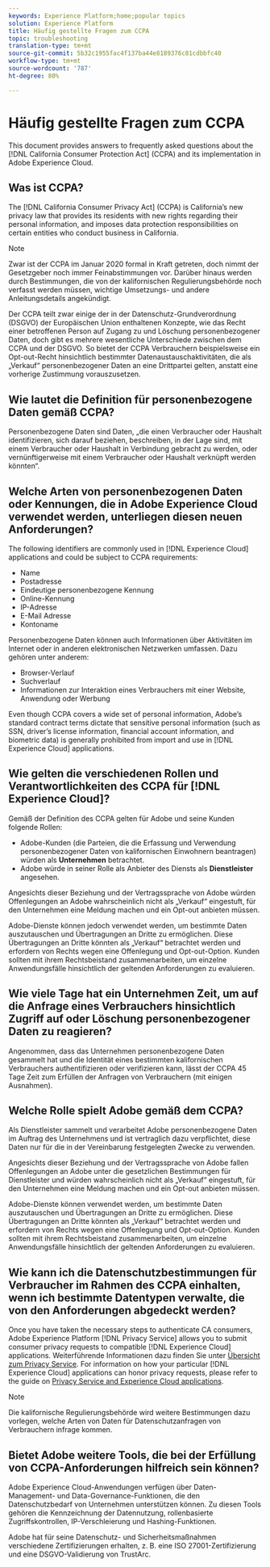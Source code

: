 ```yaml
---
keywords: Experience Platform;home;popular topics
solution: Experience Platform
title: Häufig gestellte Fragen zum CCPA
topic: troubleshooting
translation-type: tm+mt
source-git-commit: 5b32c1955fac4f137ba44e8189376c81cdbbfc40
workflow-type: tm+mt
source-wordcount: '787'
ht-degree: 80%

---
```



# Häufig gestellte Fragen zum CCPA

This document provides answers to frequently asked questions about the [!DNL California Consumer Protection Act] (CCPA) and its implementation in Adobe Experience Cloud.

## Was ist CCPA?

The [!DNL California Consumer Privacy Act] (CCPA) is California’s new privacy law that provides its residents with new rights regarding their personal information, and imposes data protection responsibilities on certain entities who conduct business in California.

>[!NOTE]
>
> Zwar ist der CCPA im Januar 2020 formal in Kraft getreten, doch nimmt der Gesetzgeber noch immer Feinabstimmungen vor. Darüber hinaus werden durch Bestimmungen, die von der kalifornischen Regulierungsbehörde noch verfasst werden müssen, wichtige Umsetzungs- und andere Anleitungsdetails angekündigt.

Der CCPA teilt zwar einige der in der Datenschutz-Grundverordnung (DSGVO) der Europäischen Union enthaltenen Konzepte, wie das Recht einer betroffenen Person auf Zugang zu und Löschung personenbezogener Daten, doch gibt es mehrere wesentliche Unterschiede zwischen dem CCPA und der DSGVO. So bietet der CCPA Verbrauchern beispielsweise ein Opt-out-Recht hinsichtlich bestimmter Datenaustauschaktivitäten, die als „Verkauf“ personenbezogener Daten an eine Drittpartei gelten, anstatt eine vorherige Zustimmung vorauszusetzen.

## Wie lautet die Definition für personenbezogene Daten gemäß CCPA?

Personenbezogene Daten sind Daten, „die einen Verbraucher oder Haushalt identifizieren, sich darauf beziehen, beschreiben, in der Lage sind, mit einem Verbraucher oder Haushalt in Verbindung gebracht zu werden, oder vernünftigerweise mit einem Verbraucher oder Haushalt verknüpft werden könnten“.

## Welche Arten von personenbezogenen Daten oder Kennungen, die in Adobe Experience Cloud verwendet werden, unterliegen diesen neuen Anforderungen?

The following identifiers are commonly used in [!DNL Experience Cloud] applications and could be subject to CCPA requirements:

- Name
- Postadresse
- Eindeutige personenbezogene Kennung
- Online-Kennung
- IP-Adresse
- E-Mail  Adresse
- Kontoname

Personenbezogene Daten können auch Informationen über Aktivitäten im Internet oder in anderen elektronischen Netzwerken umfassen. Dazu gehören unter anderem:

- Browser-Verlauf
- Suchverlauf
- Informationen zur Interaktion eines Verbrauchers mit einer Website, Anwendung oder Werbung

Even though CCPA covers a wide set of personal information, Adobe’s standard contract terms dictate that sensitive personal information (such as SSN, driver’s license information, financial account information, and biometric data) is generally prohibited from import and use in [!DNL Experience Cloud] applications.

## Wie gelten die verschiedenen Rollen und Verantwortlichkeiten des CCPA für [!DNL Experience Cloud]?

Gemäß der Definition des CCPA gelten für Adobe und seine Kunden folgende Rollen:

- Adobe-Kunden (die Parteien, die die Erfassung und Verwendung personenbezogener Daten von kalifornischen Einwohnern beantragen) würden als **Unternehmen** betrachtet.
- Adobe würde in seiner Rolle als Anbieter des Diensts als **Dienstleister** angesehen.

Angesichts dieser Beziehung und der Vertragssprache von Adobe würden Offenlegungen an Adobe wahrscheinlich nicht als „Verkauf“ eingestuft, für den Unternehmen eine Meldung machen und ein Opt-out anbieten müssen.

Adobe-Dienste können jedoch verwendet werden, um bestimmte Daten auszutauschen und Übertragungen an Dritte zu ermöglichen. Diese Übertragungen an Dritte könnten als „Verkauf“ betrachtet werden und erfordern von Rechts wegen eine Offenlegung und Opt-out-Option.  Kunden sollten mit ihrem Rechtsbeistand zusammenarbeiten, um einzelne Anwendungsfälle hinsichtlich der geltenden Anforderungen zu evaluieren.

## Wie viele Tage hat ein Unternehmen Zeit, um auf die Anfrage eines Verbrauchers hinsichtlich Zugriff auf oder Löschung personenbezogener Daten zu reagieren?

Angenommen, dass das Unternehmen personenbezogene Daten gesammelt hat und die Identität eines bestimmten kalifornischen Verbrauchers authentifizieren oder verifizieren kann, lässt der CCPA 45 Tage Zeit zum Erfüllen der Anfragen von Verbrauchern (mit einigen Ausnahmen).

## Welche Rolle spielt Adobe gemäß dem CCPA?

Als Dienstleister sammelt und verarbeitet Adobe personenbezogene Daten im Auftrag des Unternehmens und ist vertraglich dazu verpflichtet, diese Daten nur für die in der Vereinbarung festgelegten Zwecke zu verwenden.

Angesichts dieser Beziehung und der Vertragssprache von Adobe fallen Offenlegungen an Adobe unter die gesetzlichen Bestimmungen für Dienstleister und würden wahrscheinlich nicht als „Verkauf“ eingestuft, für den Unternehmen eine Meldung machen und ein Opt-out anbieten müssen.

Adobe-Dienste können verwendet werden, um bestimmte Daten auszutauschen und Übertragungen an Dritte zu ermöglichen. Diese Übertragungen an Dritte könnten als „Verkauf“ betrachtet werden und erfordern von Rechts wegen eine Offenlegung und Opt-out-Option.  Kunden sollten mit ihrem Rechtsbeistand zusammenarbeiten, um einzelne Anwendungsfälle hinsichtlich der geltenden Anforderungen zu evaluieren.

## Wie kann ich die Datenschutzbestimmungen für Verbraucher im Rahmen des CCPA einhalten, wenn ich bestimmte Datentypen verwalte, die von den Anforderungen abgedeckt werden?

Once you have taken the necessary steps to authenticate CA consumers, Adobe Experience Platform [!DNL Privacy Service] allows you to submit consumer privacy requests to compatible [!DNL Experience Cloud] applications. Weiterführende Informationen dazu finden Sie unter [Übersicht zum Privacy Service](../home.md). For information on how your particular [!DNL Experience Cloud] applications can honor privacy requests, please refer to the guide on [Privacy Service and Experience Cloud applications](../experience-cloud-apps.md).

>[!NOTE]
>
>Die kalifornische Regulierungsbehörde wird weitere Bestimmungen dazu vorlegen, welche Arten von Daten für Datenschutzanfragen von Verbrauchern infrage kommen.

## Bietet Adobe weitere Tools, die bei der Erfüllung von CCPA-Anforderungen hilfreich sein können?

Adobe Experience Cloud-Anwendungen verfügen über Daten-Management- und Data-Governance-Funktionen, die den Datenschutzbedarf von Unternehmen unterstützen können. Zu diesen Tools gehören die Kennzeichnung der Datennutzung, rollenbasierte Zugriffskontrollen, IP-Verschleierung und Hashing-Funktionen.

Adobe hat für seine Datenschutz- und Sicherheitsmaßnahmen verschiedene Zertifizierungen erhalten, z. B. eine ISO 27001-Zertifizierung und eine DSGVO-Validierung von TrustArc.